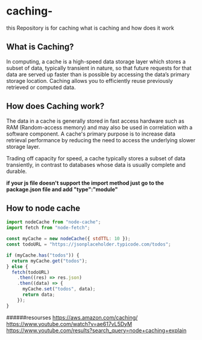 # caching-

this Repository is for caching what is caching and how does it work

## What is Caching?

In computing, a cache is a high-speed data storage layer which stores a subset of data, typically transient in nature, so that future requests for that data are served up faster than is possible by accessing the data’s primary storage location. Caching allows you to efficiently reuse previously retrieved or computed data.

## How does Caching work?

The data in a cache is generally stored in fast access hardware such as RAM (Random-access memory) and may also be used in correlation with a software component. A cache's primary purpose is to increase data retrieval performance by reducing the need to access the underlying slower storage layer.

Trading off capacity for speed, a cache typically stores a subset of data transiently, in contrast to databases whose data is usually complete and durable.

**if your js file doesn't support the import method just go to the package.json file and add "type":"module"**

## How to node cache

```javascript
import nodeCache from "node-cache";
import fetch from "node-fetch";

const myCache = new nodeCache({ stdTTL: 10 });
const todoURL = "https://jsonplaceholder.typicode.com/todos";

if (myCache.has("todos")) {
  return myCache.get("todos");
} else {
  fetch(todoURL)
    .then((res) => res.json)
    .then((data) => {
      myCache.set("todos", data);
      return data;
    });
}
```

######resourses
https://aws.amazon.com/caching/
https://www.youtube.com/watch?v=ae617vL5DyM
https://www.youtube.com/results?search_query=node+caching+explain
